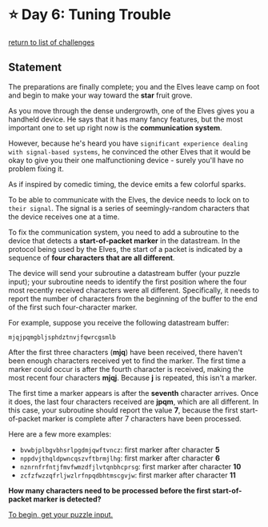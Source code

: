 # ⭐️ Day 6: Tuning Trouble
[return to list of challenges](./../../README.md)

## Statement

The preparations are finally complete; you and the Elves leave camp on foot and begin to make your way toward the **star** fruit grove.

As you move through the dense undergrowth, one of the Elves gives you a handheld device. He says that it has many fancy features, but the most important one to set up right now is the **communication system**.

However, because he's heard you have `significant experience dealing with signal-based systems`, he convinced the other Elves that it would be okay to give you their one malfunctioning device - surely you'll have no problem fixing it.

As if inspired by comedic timing, the device emits a few colorful sparks.

To be able to communicate with the Elves, the device needs to lock on to `their signal`. The signal is a series of seemingly-random characters that the device receives one at a time.

To fix the communication system, you need to add a subroutine to the device that detects a **start-of-packet marker** in the datastream. In the protocol being used by the Elves, the start of a packet is indicated by a sequence of **four characters that are all different**.

The device will send your subroutine a datastream buffer (your puzzle input); your subroutine needs to identify the first position where the four most recently received characters were all different. Specifically, it needs to report the number of characters from the beginning of the buffer to the end of the first such four-character marker.

For example, suppose you receive the following datastream buffer:

```
mjqjpqmgbljsphdztnvjfqwrcgsmlb
```

After the first three characters (**mjq**) have been received, there haven't been enough characters received yet to find the marker. The first time a marker could occur is after the fourth character is received, making the most recent four characters **mjqj**. Because **j** is repeated, this isn't a marker.

The first time a marker appears is after the **seventh** character arrives. Once it does, the last four characters received are **jpqm**, which are all different. In this case, your subroutine should report the value **7**, because the first start-of-packet marker is complete after 7 characters have been processed.

Here are a few more examples:

  - `bvwbjplbgvbhsrlpgdmjqwftvncz`: first marker after character **5**
  - `nppdvjthqldpwncqszvftbrmjlhg`: first marker after character **6**
  - `nznrnfrfntjfmvfwmzdfjlvtqnbhcprsg`: first marker after character **10**
  - `zcfzfwzzqfrljwzlrfnpqdbhtmscgvjw`: first marker after character **11**

**How many characters need to be processed before the first start-of-packet marker is detected?**

[To begin, get your puzzle input.](./input.txt)